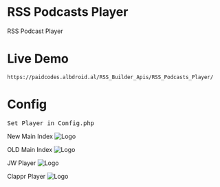 # RSS Podcasts Player
RSS Podcast Player

# Live Demo
    https://paidcodes.albdroid.al/RSS_Builder_Apis/RSS_Podcasts_Player/

Config
==============
<pre>
Set Player in Config.php
</pre>

New Main Index
![Logo](https://raw.githubusercontent.com/SxtBox/Radio_Record_Podcasts_Player/Albdroid/Screenshots/New_Api.png?raw=true)

OLD Main Index
![Logo](https://raw.githubusercontent.com/SxtBox/Radio_Record_Podcasts_Player/Albdroid/Screenshots/Main.png?raw=true)

JW Player
![Logo](https://raw.githubusercontent.com/SxtBox/Radio_Record_Podcasts_Player/Albdroid/Screenshots/JW_Player.png?raw=true)

Clappr Player
![Logo](https://raw.githubusercontent.com/SxtBox/Radio_Record_Podcasts_Player/Albdroid/Screenshots/Clappr_Player.png?raw=true)
